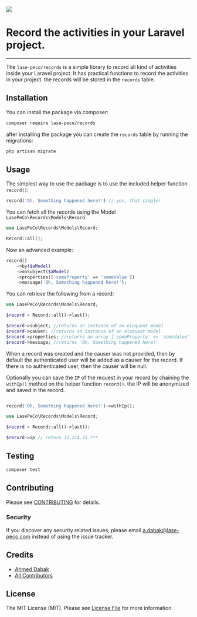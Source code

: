 
<img src="https://banners.beyondco.de/Records.png?theme=light&packageManager=composer+require&packageName=lase-peco%2Frecords&pattern=yyy&style=style_1&description=Record+the+activities+in+your+project&md=1&showWatermark=0&fontSize=125px&images=folder-open"/>

# Record the activities in your Laravel project.
***

The ``lase-peco/records`` is a simple library to record all kind of activities inside your Laravel
project. It has practical functions to record the activities in your project.
the records will be stored in the ``records`` table.


## Installation

You can install the package via composer:

```bash
composer require lase-peco/records
```
after installing the package you can create the ``records`` table by running the migrations:

```php 
php artisan migrate
```
## Usage

The simplest way to use the package is to use the included helper function ``record()``:

```php
record('Oh, Something happened here!') // yes, that simple!
```
You can fetch all the records using the Model ``LasePeCo\Records\Models\Record``

```php
use LasePeCo\Records\Models\Record;

Record::all();
```

Now an advanced example:

```php
record()
    ->by($aModel)
    ->onSubject($aModel)
    ->properties(['someProperty' => 'someValue'])
    ->message('Oh, Something happened here!');
```

You can retrieve the following from a record:
 
```php
use LasePeCo\Records\Models\Record;

$record = Record::all()->last();

$record->subject; //returns an instance of an eloquent model
$record->causer; //returns an instance of an eloquent model
$record->properties; //returns an array ['someProperty' => 'someValue']
$record->message; //returns 'Oh, Something happened here!'
```

When a record was created and the causer was not provided, then by default the authenticated user will be added as a causer for the record.
If there is no authenticated user, then the causer will be null.

Optionally you can save the ``IP`` of the request in your record by chaining the ``withIp()`` method on the helper function ``record()``.
the IP will be anonymized and saved in the record.

```php

record('Oh, Something happened here!')->withIp();

use LasePeCo\Records\Models\Record;

$record = Record::all()->last();

$record->ip // return 12.214.31.***
```

## Testing

``` bash
composer test
```

## Contributing

Please see [CONTRIBUTING](CONTRIBUTING.md) for details.

### Security

If you discover any security related issues, please email a.dabak@lase-peco.com instead of using the issue tracker.

## Credits

- [Ahmed Dabak](https://github.com/lase-peco)
- [All Contributors](CONTRIBUTING.md)

## License

The MIT License (MIT). Please see [License File](LICENSE.md) for more information.
